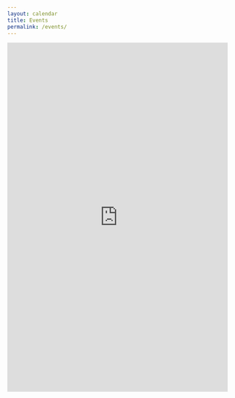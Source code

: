 ```yaml
---
layout: calendar
title: Events
permalink: /events/
---
```


<iframe 
src="https://calendar.google.com/calendar/b/1/embed?height=600&amp;wkst=1&amp;bgcolor=%23F6BF26&amp;ctz=America%2FToronto&amp;src=cW9vYW91ZWFzcjZsamJnMzBvcmg1NTk5MzBAZ3JvdXAuY2FsZW5kYXIuZ29vZ2xlLmNvbQ&amp;color=%23A79B8E&amp;showTitle=0" 
style="border-width:0" 
width="100%" 
height="800" 
frameborder="0" 
scrolling="no">
</iframe>